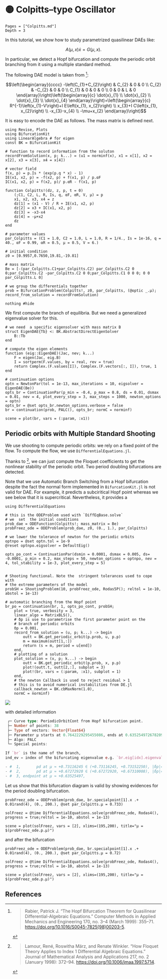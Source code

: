 # 🟡 Colpitts–type Oscillator

```@contents
Pages = ["Colpitts.md"]
Depth = 3
```

In this tutorial, we show how to study parametrized quasilinear DAEs like:

$$A(\mu,x)\dot x = G(\mu,x).$$

In particular, we detect a Hopf bifurcation and compute the periodic orbit branching from it using a multiple standard method.

The following DAE model is taken from [^Rabier]:

$$\left(\begin{array}{cccc}
-\left(C_{1}+C_{2}\right) & C_{2} & 0 & 0 \\
C_{2} & -C_{2} & 0 & 0 \\
C_{1} & 0 & 0 & 0 \\
0 & 0 & L & 0
\end{array}\right)\left(\begin{array}{c}
\dot{x}_{1} \\
\dot{x}_{2} \\
\dot{x}_{3} \\
\dot{x}_{4}
\end{array}\right)=\left(\begin{array}{c}
R^{-1}\left(x_{1}-V\right)+I E\left(x_{1}, x_{2}\right) \\
x_{3}+I C\left(x_{1}, x_{2}\right) \\
-x_{3}-x_{4} \\
-\mu+x_{2}
\end{array}\right)$$

It is easy to encode the DAE as follows. The mass matrix is defined next.

```@example TUTDAE1
using Revise, Plots
using BifurcationKit
using LinearAlgebra # for eigen
const BK = BifurcationKit

# function to record information from the soluton
recordFromSolution(x, p; k...) = (u1 = norminf(x), x1 = x[1], x2 = x[2], x3 = x[3], x4 = x[4])

# vector field
f(x, p) = p.Is * (exp(p.q * x) - 1)
IE(x1, x2, p) = -f(x2, p) + f(x1, p) / p.αF
IC(x1, x2, p) = f(x2, p)/ p.αR - f(x1, p)

function Colpitts!(dz, z, p, t = 0)
	(;C1, C2, L, R, Is, q, αF, αR, V, μ) = p
	x1, x2, x3, x4 = z
	dz[1] = (x1 - V) / R + IE(x1, x2, p)
	dz[2] =	x3 + IC(x1, x2, p)
	dz[3] = -x3-x4
	dz[4] = -μ+x2
	dz
end

# parameter values
par_Colpitts = (C1 = 1.0, C2 = 1.0, L = 1.0, R = 1/4., Is = 1e-16, q = 40., αF = 0.99, αR = 0.5, μ = 0.5, V = 6.)

# initial condition
z0 = [0.9957,0.7650,19.81,-19.81]

# mass matrix
Be = [-(par_Colpitts.C1+par_Colpitts.C2) par_Colpitts.C2 0 0;par_Colpitts.C2 -par_Colpitts.C2 0 0;par_Colpitts.C1 0 0 0; 0 0 par_Colpitts.L 0]

# we group the differentials together
prob = BifurcationProblem(Colpitts!, z0, par_Colpitts, (@optic _.μ); record_from_solution = recordFromSolution)

nothing #hide
```

We first compute the branch of equilibria. But we need  a generalized eigenvalue solver for this.

```@example TUTDAE1
# we need  a specific eigensolver with mass matrix B
struct EigenDAE{Tb} <: BK.AbstractDirectEigenSolver
	B::Tb
end

# compute the eigen elements
function (eig::EigenDAE)(Jac, nev; k...)
	F = eigen(Jac, eig.B)
	I = sortperm(F.values, by = real, rev = true)
	return Complex.(F.values[I]), Complex.(F.vectors[:, I]), true, 1
end

# continuation options
optn = NewtonPar(tol = 1e-13, max_iterations = 10, eigsolver = EigenDAE(Be))
opts_br = ContinuationPar(p_min = -0.4, p_max = 0.8, ds = 0.01, dsmax = 0.01, nev = 4, plot_every_step = 3, max_steps = 1000, newton_options = optn)
opts_br = @set opts_br.newton_options.verbose = false
br = continuation(prob, PALC(), opts_br; normC = norminf)

scene = plot(br, vars = (:param, :x1))
```


## Periodic orbits with Multiple Standard Shooting

We use shooting to compute periodic orbits: we rely on a fixed point of the flow. To compute the flow, we use `DifferentialEquations.jl`.

Thanks to [^Lamour], we can  just compute the Floquet coefficients to get the nonlinear stability of the periodic orbit. Two period doubling bifurcations are detected.

Note that we use Automatic Branch Switching from a Hopf bifurcation despite the fact the normal form implemented in `BifurcationKit.jl` is not valid for DAE. For example, it predicts a subciritical Hopf point whereas we see below that it is supercritical. Nevertheless, it provides a

```@example TUTDAE1
using DifferentialEquations

# this is the ODEProblem used with `DiffEqBase.solve`
# we  set  the initial conditions
prob_dae = ODEFunction(Colpitts!; mass_matrix = Be)
probFreez_ode = ODEProblem(prob_dae, z0, (0., 1.), par_Colpitts)

# we lower the tolerance of newton for the periodic orbits
optnpo = @set optn.tol = 1e-9
@reset optnpo.eigsolver = DefaultEig()

opts_po_cont = ContinuationPar(dsmin = 0.0001, dsmax = 0.005, ds= -0.0001, p_min = 0.2, max_steps = 50, newton_options = optnpo, nev = 4, tol_stability = 1e-3, plot_every_step = 5)


# Shooting functional. Note the  stringent tolerances used to cope with
# the extreme parameters of the model
probSH = ShootingProblem(10, probFreez_ode, Rodas5P(); reltol = 1e-10, abstol = 1e-13)

# automatic branching from the Hopf point
br_po = continuation(br, 1, opts_po_cont, probSH;
	plot = true, verbosity = 3,
	linear_algo = MatrixBLS(),
	# δp is use to parametrise the first parameter point on the
	# branch of periodic orbits
	δp = 0.001,
	record_from_solution = (u, p; k...) -> begin
		outt = BK.get_periodic_orbit(p.prob, u, p.p)
		m = maximum(outt[1,:])
		return (s = m, period = u[end])
	end,
	# plotting of a solution
	plot_solution = (x, p; k...) -> begin
		outt = BK.get_periodic_orbit(p.prob, x, p.p)
		plot!(outt.t, outt[2,:], subplot = 3)
		plot!(br, vars = (:param, :x1), subplot = 1)
	end,
	# the newton Callback is used to reject residual > 1
	# this is to avoid numerical instabilities from DE.jl
	callback_newton = BK.cbMaxNorm(1.0),
	normC = norminf)
```

![](Colpitts1.png)

with detailed information

```julia
 ┌─ Curve type: PeriodicOrbitCont from Hopf bifurcation point.
 ├─ Number of points: 38
 ├─ Type of vectors: Vector{Float64}
 ├─ Parameter μ starts at 0.7642229295455086, ends at 0.6352549726782099
 ├─ Algo: PALC
 └─ Special points:

If `br` is the name of the branch,
ind_ev = index of the bifurcating eigenvalue e.g. `br.eig[idx].eigenvals[ind_ev]`

- #  1,       pd at μ ≈ +0.73116245 ∈ (+0.73116245, +0.73152250), |δp|=4e-04, [converged], δ = ( 1,  1), step =  17, eigenelements in eig[ 18], ind_ev =   1
- #  2,       pd at μ ≈ +0.67272920 ∈ (+0.67272920, +0.67310008), |δp|=4e-04, [converged], δ = (-1, -1), step =  27, eigenelements in eig[ 28], ind_ev =   1
- #  3, endpoint at μ ≈ +0.63525497,                                                                     step =  37
```

Let us show that this bifurcation diagram is valid by showing evidences for the period doubling bifurcation.

```@example TUTDAE1
probFreez_ode = ODEProblem(prob_dae, br.specialpoint[1].x .+ 0.01rand(4), (0., 200.), @set par_Colpitts.μ = 0.733)

solFreez = @time DifferentialEquations.solve(probFreez_ode, Rodas4(), progress = true;reltol = 1e-10, abstol = 1e-13)

scene = plot(solFreez, vars = [2], xlims=(195,200), title="μ = $(probFreez_ode.p.μ)")
```

and after the bifurcation

```@example TUTDAE1
probFreez_ode = ODEProblem(prob_dae, br.specialpoint[1].x .+ 0.01rand(4), (0., 200.), @set par_Colpitts.μ = 0.72)

solFreez = @time DifferentialEquations.solve(probFreez_ode, Rodas4(), progress = true;reltol = 1e-10, abstol = 1e-13)

scene = plot(solFreez, vars = [2], xlims=(195,200), title="μ = $(probFreez_ode.p.μ)")
```


## References 

[^Rabier]:> Rabier, Patrick J. “The Hopf Bifurcation Theorem for Quasilinear Differential-Algebraic Equations.” Computer Methods in Applied Mechanics and Engineering 170, no. 3–4 (March 1999): 355–71. https://doi.org/10.1016/S0045-7825(98)00203-5.

[^Lamour]:> Lamour, René, Roswitha März, and Renate Winkler. “How Floquet Theory Applies to Index 1 Differential Algebraic Equations.” Journal of Mathematical Analysis and Applications 217, no. 2 (January 1998): 372–94. https://doi.org/10.1006/jmaa.1997.5714.
